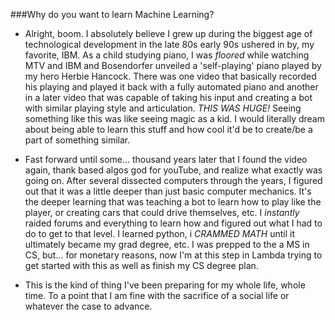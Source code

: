 ###Why do you want to learn Machine Learning?

* Alright, boom. I absolutely believe I grew up during the biggest age of technological development in the late 80s early 90s ushered in by, my favorite, IBM. As a child studying piano, I was *floored* while watching MTV and IBM and Bosendorfer unveiled a 'self-playing' piano played by my hero Herbie Hancock. There was one video that basically recorded his playing and played it back with a fully automated piano and another in a later video that was capable of taking his input and creating a bot with similar playing style and articulation. *THIS WAS HUGE!* Seeing something like this was like seeing magic as a kid. I would literally dream about being able to learn this stuff and how cool it'd be to create/be a part of something similar. 

* Fast forward until some... thousand years later that I found the video again, thank based algos god for youTube, and realize what exactly was going on. After several dissected computers through the years, I figured out that it was a little deeper than just basic computer mechanics. It's the deeper learning that was teaching a bot to learn how to play like the player, or creating cars that could drive themselves, etc. I _instantly_ raided forums and everything to learn how and figured out what I had to do to get to that level. I learned python, i *CRAMMED MATH* until it ultimately became my grad degree, etc. I was prepped to the a MS in CS, but... for monetary reasons, now I'm at this step in Lambda trying to get started with this as well as finish my CS degree plan.

* This is the kind of thing I've been preparing for my whole life, whole time. To a point that I am fine with the sacrifice of a social life or whatever the case to advance.

